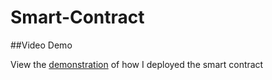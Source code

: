 # Smart-Contract

##Video Demo

View the [demonstration](https://youtu.be/XqYh1mFM5No) of how I deployed the smart contract 
